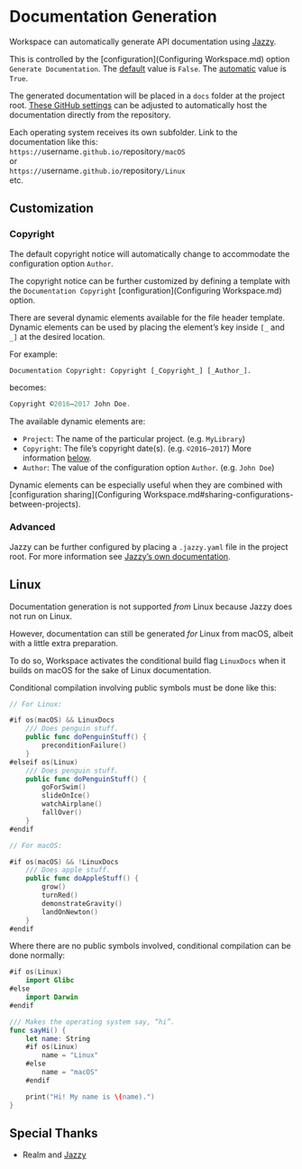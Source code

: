 <!--
 Documentation Generation.md

 This source file is part of the Workspace open source project.
 https://github.com/SDGGiesbrecht/Workspace

 Copyright ©2017 Jeremy David Giesbrecht and the Workspace project contributors.

 Soli Deo gloria.

 Licensed under the Apache Licence, Version 2.0.
 See http://www.apache.org/licenses/LICENSE-2.0 for licence information.
 -->

# Documentation Generation

Workspace can automatically generate API documentation using [Jazzy](https://github.com/realm/jazzy).

This is controlled by the [configuration](Configuring Workspace.md) option `Generate Documentation`. The [default](Responsibilities.md#default-vs-automatic) value is `False`. The [automatic](Responsibilities.md#default-vs-automatic) value is `True`.

The generated documentation will be placed in a `docs` folder at the project root. [These GitHub settings](https://help.github.com/articles/configuring-a-publishing-source-for-github-pages/#publishing-your-github-pages-site-from-a-docs-folder-on-your-master-branch) can be adjusted to automatically host the documentation directly from the repository.

Each operating system receives its own subfolder. Link to the documentation like this:<br>
`https://`username`.github.io/`repository`/macOS`<br>
or<br>
`https://`username`.github.io/`repository`/Linux`<br>
etc.

## Customization

### Copyright

The default copyright notice will automatically change to accommodate the configuration option `Author`.

The copyright notice can be further customized by defining a template with the `Documentation Copyright` [configuration](Configuring Workspace.md) option.

There are several dynamic elements available for the file header template. Dynamic elements can be used by placing the element’s key inside `[_` and `_]` at the desired location.

For example:

```
Documentation Copyright: Copyright [_Copyright_] [_Author_].

```

becomes:

```swift
Copyright ©2016–2017 John Doe.
```

The available dynamic elements are:

- `Project`: The name of the particular project. (e.g. `MyLibrary`)
- `Copyright`: The file’s copyright date(s). (e.g. `©2016–2017`) More information [below](#copyright).
- `Author`: The value of the configuration option `Author`. (e.g. `John Doe`)

Dynamic elements can be especially useful when they are combined with [configuration sharing](Configuring Workspace.md#sharing-configurations-between-projects).

### Advanced

Jazzy can be further configured by placing a `.jazzy.yaml` file in the project root. For more information see [Jazzy’s own documentation](https://github.com/realm/jazzy).

## Linux

Documentation generation is not supported *from* Linux because Jazzy does not run on Linux.

However, documentation can still be generated *for* Linux from macOS, albeit with a little extra preparation.

To do so, Workspace activates the conditional build flag `LinuxDocs` when it builds on macOS for the sake of Linux documentation.

Conditional compilation involving public symbols must be done like this:

```swift
// For Linux:

#if os(macOS) && LinuxDocs
    /// Does penguin stuff.
    public func doPenguinStuff() {
        preconditionFailure()
    }
#elseif os(Linux)
    /// Does penguin stuff.
    public func doPenguinStuff() {
        goForSwim()
        slideOnIce()
        watchAirplane()
        fallOver()
    }
#endif

// For macOS:

#if os(macOS) && !LinuxDocs
    /// Does apple stuff.
    public func doAppleStuff() {
        grow()
        turnRed()
        demonstrateGravity()
        landOnNewton()
    }
#endif
```

Where there are no public symbols involved, conditional compilation can be done normally:
```swift
#if os(Linux)
    import Glibc
#else
    import Darwin
#endif

/// Makes the operating system say, “hi”.
func sayHi() {
    let name: String
    #if os(Linux)
        name = "Linux"
    #else
        name = "macOS"
    #endif

    print("Hi! My name is \(name).")
}
```

## Special Thanks

- Realm and [Jazzy](https://github.com/realm/jazzy)
